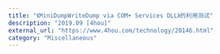 ```yaml
---
title: "《MiniDumpWriteDump via COM+ Services DLL》的利用测试"
description: "2019.09 [4hou]"
external_url: "https://www.4hou.com/technology/20146.html"
category: "Miscellaneous"
---
```

